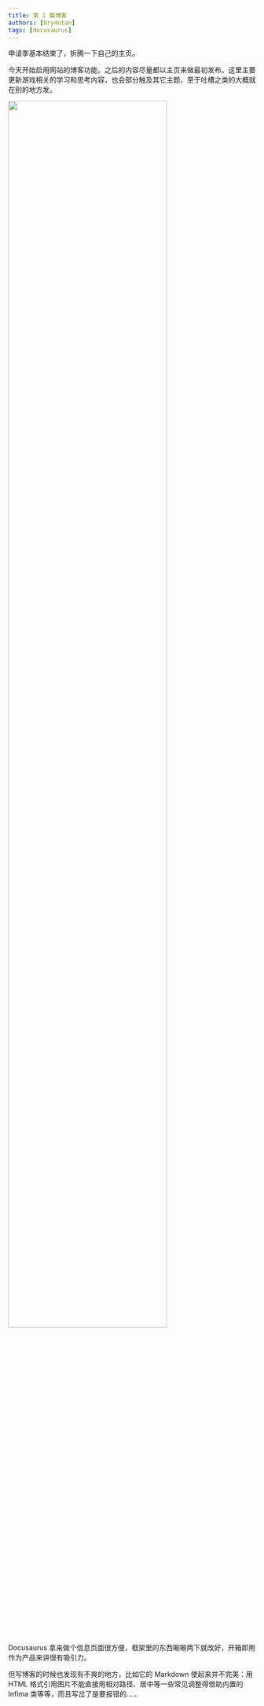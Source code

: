 ```yaml
---
title: 第 1 篇博客
authors: [bry4ntan]
tags: [docusaurus]
---
```


申请季基本结束了，折腾一下自己的主页。

今天开始启用网站的博客功能。之后的内容尽量都以主页来做最初发布。这里主要更新游戏相关的学习和思考内容，也会部分触及其它主题，至于吐槽之类的大概就在别的地方发。

<!-- truncate -->

<div class="text--center">
    <img src={require('./bg7.webp').default} width="80%" />
</div>

<br/>
Docusaurus 拿来做个信息页面很方便，框架里的东西唰唰两下就改好，开箱即用作为产品来讲很有吸引力。

但写博客的时候也发现有不爽的地方，比如它的 Markdown 使起来并不完美：用 HTML 格式引用图片不能直接用相对路径、居中等一些常见调整得借助内置的 Infima 类等等，而且写岔了是要报错的……

